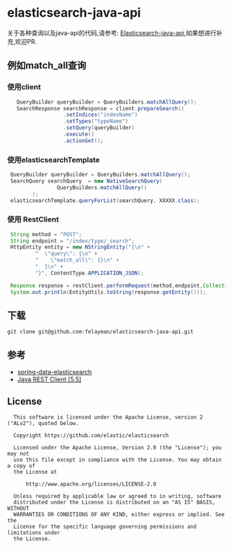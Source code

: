  # elasticsearch-java-api

关于各种查询以及java-api的代码,请参考:  [Elasticsearch-java-api](https://github.com/felayman/elasticsearch-java-api),如果想进行补充,欢迎PR.

## 例如match_all查询

###  使用client

~~~java
   QueryBuilder queryBuilder = QueryBuilders.matchAllQuery();
   SearchResponse searchResponse = client.prepareSearch()
                  .setIndices("indexName")
                  .setTypes("typeName")
                  .setQuery(queryBuilder)
                  .execute()
                  .actionGet();
~~~

### 使用elasticsearchTemplate

~~~java
 QueryBuilder queryBuilder = QueryBuilders.matchAllQuery();
 SearchQuery searchQuery  = new NativeSearchQuery(
                QueryBuilders.matchAllQuery()
        );
 elasticsearchTemplate.queryForList(searchQuery, XXXXX.class);
~~~

###  使用 RestClient

~~~java
 String method = "POST";
 String endpoint = "/index/type/_search";
 HttpEntity entity = new NStringEntity("{\n" +
         "  \"query\": {\n" +
         "    \"match_all\": {}\n" +
         "  }\n" +
         "}", ContentType.APPLICATION_JSON);

 Response response = restClient.performRequest(method,endpoint,Collections.<String, String>emptyMap(),entity);
 System.out.println(EntityUtils.toString(response.getEntity()));
~~~

## 下载

    git clone git@github.com:felayman/elasticsearch-java-api.git


## 参考

- [spring-data-elasticsearch](https://github.com/spring-projects/spring-data-elasticsearch)
- [Java REST Client [5.5]](https://www.elastic.co/guide/en/elasticsearch/client/java-rest/current/_example_requests.html)


## License

      This software is licensed under the Apache License, version 2 ("ALv2"), quoted below.

      Copyright https://github.com/elastic/elasticsearch

      Licensed under the Apache License, Version 2.0 (the "License"); you may not
      use this file except in compliance with the License. You may obtain a copy of
      the License at

          http://www.apache.org/licenses/LICENSE-2.0

      Unless required by applicable law or agreed to in writing, software
      distributed under the License is distributed on an "AS IS" BASIS, WITHOUT
      WARRANTIES OR CONDITIONS OF ANY KIND, either express or implied. See the
      License for the specific language governing permissions and limitations under
      the License.
